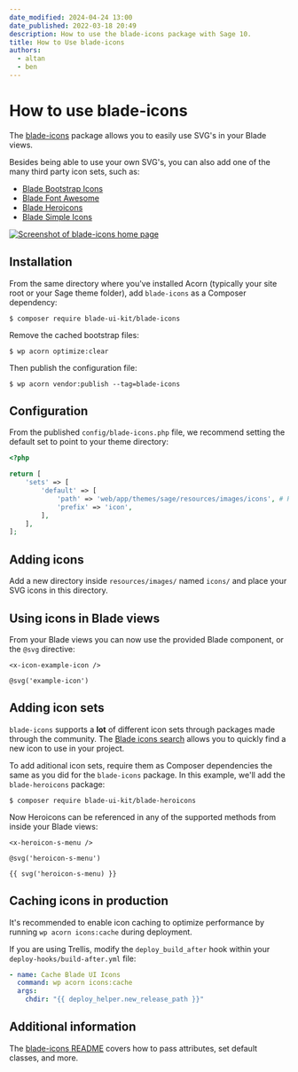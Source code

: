 ```yaml
---
date_modified: 2024-04-24 13:00
date_published: 2022-03-18 20:49
description: How to use the blade-icons package with Sage 10.
title: How to Use blade-icons
authors:
  - altan
  - ben
---
```


# How to use blade-icons

The [blade-icons](https://github.com/blade-ui-kit/blade-icons) package allows you to easily use SVG's in your Blade views.

Besides being able to use your own SVG's, you can also add one of the many third party icon sets, such as:

* [Blade Bootstrap Icons](https://github.com/davidhsianturi/blade-bootstrap-icons)
* [Blade Font Awesome](https://github.com/owenvoke/blade-fontawesome)
* [Blade Heroicons](https://github.com/blade-ui-kit/blade-heroicons)
* [Blade Simple Icons](https://github.com/ublabs/blade-simple-icons)

[![Screenshot of blade-icons home page](https://cdn.roots.io/app/uploads/use-blade-icons.png)](https://blade-ui-kit.com/blade-icons)

## Installation

From the same directory where you've installed Acorn (typically your site root or your Sage theme folder), add `blade-icons` as a Composer dependency:

```shell
$ composer require blade-ui-kit/blade-icons
```

Remove the cached bootstrap files:

```shell
$ wp acorn optimize:clear
```

Then publish the configuration file:

```shell
$ wp acorn vendor:publish --tag=blade-icons
```

## Configuration

From the published `config/blade-icons.php` file, we recommend setting the default set to point to your theme directory:

```php
<?php

return [
    'sets' => [
        'default' => [
            'path' => 'web/app/themes/sage/resources/images/icons', # Relative path to the new directory
            'prefix' => 'icon',
        ],
    ],
];
```

## Adding icons

Add a new directory inside `resources/images/` named `icons/` and place your SVG icons in this directory.

## Using icons in Blade views

From your Blade views you can now use the provided Blade component, or the `@svg` directive:

```blade
<x-icon-example-icon />

@svg('example-icon')
```

## Adding icon sets

`blade-icons` supports a **lot** of different icon sets through packages made through the community. The [Blade icons search](https://blade-ui-kit.com/blade-icons#search) allows you to quickly find a new icon to use in your project.

To add aditional icon sets, require them as Composer dependencies the same as you did for the `blade-icons` package. In this example, we'll add the `blade-heroicons` package:

```shell
$ composer require blade-ui-kit/blade-heroicons
```

Now Heroicons can be referenced in any of the supported methods from inside your Blade views:

```blade
<x-heroicon-s-menu />

@svg('heroicon-s-menu')

{{ svg('heroicon-s-menu) }}
```

## Caching icons in production

It's recommended to enable icon caching to optimize performance by running `wp acorn icons:cache` during deployment.

If you are using Trellis, modify the `deploy_build_after` hook within your `deploy-hooks/build-after.yml` file:

```yml
- name: Cache Blade UI Icons
  command: wp acorn icons:cache
  args:
    chdir: "{{ deploy_helper.new_release_path }}"
```

## Additional information

The [blade-icons README](https://github.com/blade-ui-kit/blade-icons) covers how to pass attributes, set default classes, and more.
